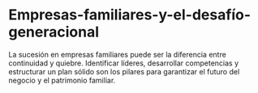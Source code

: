 # Empresas-familiares-y-el-desafío-generacional
La sucesión en empresas familiares puede ser la diferencia entre continuidad y quiebre. Identificar líderes, desarrollar competencias y estructurar un plan sólido son los pilares para garantizar el futuro del negocio y el patrimonio familiar.
